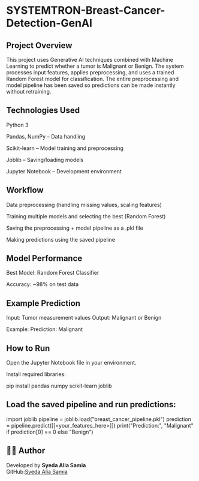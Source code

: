 # SYSTEMTRON-Breast-Cancer-Detection-GenAI

## Project Overview
This project uses Generative AI techniques combined with Machine Learning to predict whether a tumor is Malignant or Benign.
The system processes input features, applies preprocessing, and uses a trained Random Forest model for classification.
The entire preprocessing and model pipeline has been saved so predictions can be made instantly without retraining.

## Technologies Used
Python 3

Pandas, NumPy – Data handling

Scikit-learn – Model training and preprocessing

Joblib – Saving/loading models

Jupyter Notebook – Development environment

## Workflow
Data preprocessing (handling missing values, scaling features)

Training multiple models and selecting the best (Random Forest)

Saving the preprocessing + model pipeline as a .pkl file

Making predictions using the saved pipeline

## Model Performance
Best Model: Random Forest Classifier

Accuracy: ~98% on test data

## Example Prediction
Input: Tumor measurement values
Output: Malignant or Benign

Example:
Prediction: Malignant

## How to Run
Open the Jupyter Notebook file in your environment.

Install required libraries:


pip install pandas numpy scikit-learn joblib


## Load the saved pipeline and run predictions:


import joblib
pipeline = joblib.load("breast_cancer_pipeline.pkl")
prediction = pipeline.predict([[<your_features_here>]])
print("Prediction:", "Malignant" if prediction[0] == 0 else "Benign")

## 👨‍💻 Author

Developed by
**Syeda Alia Samia**  
GitHub:[Syeda Alia Samia](https://github.com/your-github-username)
`


